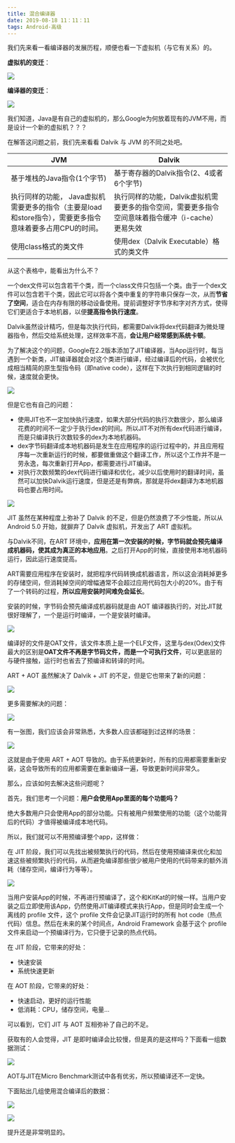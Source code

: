 ```yaml
---
title: 混合编译器
date: 2019-08-18 11：11：11
tags: Android-高级
---
```





我们先来看一看编译器的发展历程，顺便也看一下虚拟机（与它有关系）的。

**虚拟机的变迁**：

![](https://github.com/aprz512/pic4aprz512/blob/master/Blog/Android-%E9%AB%98%E7%BA%A7/%E6%B7%B7%E5%90%88%E7%BC%96%E8%AF%91%E5%99%A8/%E5%9B%BE%E7%89%871.png?raw=true)



**编译器的变迁**：

![](https://github.com/aprz512/pic4aprz512/blob/master/Blog/Android-%E9%AB%98%E7%BA%A7/%E6%B7%B7%E5%90%88%E7%BC%96%E8%AF%91%E5%99%A8/%E5%9B%BE%E7%89%872.png?raw=true)



我们知道，Java是有自己的虚拟机的，那么Google为何放着现有的JVM不用，而是设计一个新的虚拟机？？？

在解答这问题之前，我们先来看看 Dalvik 与 JVM 的不同之处吧。

| JVM                                                          | Dalvik                                                       |
| ------------------------------------------------------------ | ------------------------------------------------------------ |
| 基于堆栈的Java指令(1个字节)                                  | 基于寄存器的Dalvik指令(2、4或者6个字节)                      |
| 执行同样的功能， Java虚拟机需要更多的指令（主要是load和store指令），需要更多指令意味着要多占用CPU的时间。 | 执行同样的功能，Dalvik虚拟机需要更多的指令空间，需要更多指令空间意味着指令缓冲（i-cache）更易失效 |
| 使用class格式的类文件                                        | 使用dex（Dalvik Executable）格式的类文件                     |

从这个表格中，能看出为什么不？

一个dex文件可以包含若干个类，而一个class文件只包括一个类。由于一个dex文件可以包含若干个类，因此它可以将各个类中重复的字符串只保存一次，从而**节省了空间**，适合在内存有限的移动设备使用。提前调整好字节序和字对齐方式，使得它们更适合于本地机器，以便**提高指令执行速度**。



Dalvik虽然设计精巧，但是每次执行代码，都需要Dalvik将dex代码翻译为微处理器指令，然后交给系统处理，这样效率不高，**会让用户经常感到系统卡顿**。

为了解决这个的问题，Google在2.2版本添加了JIT编译器，当App运行时，每当遇到一个新类，JIT编译器就会对这个类进行编译，经过编译后的代码，会被优化成相当精简的原生型指令码（即native code），这样在下次执行到相同逻辑的时候，速度就会更快。

![](https://github.com/aprz512/pic4aprz512/blob/master/Blog/Android-%E9%AB%98%E7%BA%A7/%E6%B7%B7%E5%90%88%E7%BC%96%E8%AF%91%E5%99%A8/%E5%9B%BE%E7%89%873.png?raw=true)

但是它也有自己的问题：

- 使用JIT也不一定加快执行速度，如果大部分代码的执行次数很少，那么编译花费的时间不一定少于执行dex的时间。所以JIT不对所有dex代码进行编译，而是只编译执行次数较多的dex为本地机器码。
- dex字节码翻译成本地机器码是发生在应用程序的运行过程中的，并且应用程序每一次重新运行的时候，都要做重做这个翻译工作，所以这个工作并不是一劳永逸，每次重新打开App，都需要进行JIT编译。
- 对执行次数频繁的dex代码进行编译和优化，减少以后使用时的翻译时间，虽然可以加快Dalvik运行速度，但是还是有弊病，那就是将dex翻译为本地机器码也要占用时间。

![](https://github.com/aprz512/pic4aprz512/blob/master/Blog/Android-%E9%AB%98%E7%BA%A7/%E6%B7%B7%E5%90%88%E7%BC%96%E8%AF%91%E5%99%A8/%E5%9B%BE%E7%89%874.png?raw=true)



JIT 虽然在某种程度上弥补了 Dalvik 的不足，但是仍然浪费了不少性能，所以从 Android 5.0 开始，就摒弃了 Dalvik 虚拟机，开发出了 ART 虚拟机。



与Dalvik不同，在ART 环境中，**应用在第一次安装的时候，字节码就会预先编译成机器码，使其成为真正的本地应用**。之后打开App的时候，直接使用本地机器码运行，因此运行速度提高。

ART需要应用程序在安装时，就把程序代码转换成机器语言，所以这会消耗掉更多的存储空间，但消耗掉空间的增幅通常不会超过应用代码包大小的20%。由于有了一个转码的过程，**所以应用安装时间难免会延长**。

安装的时候，字节码会预先编译成机器码就是由 AOT 编译器执行的，对比JIT就很好理解了，一个是运行时编译，一个是安装时编译。

![](https://github.com/aprz512/pic4aprz512/blob/master/Blog/Android-%E9%AB%98%E7%BA%A7/%E6%B7%B7%E5%90%88%E7%BC%96%E8%AF%91%E5%99%A8/%E5%9B%BE%E7%89%875.png?raw=true)

编译好的文件是OAT文件，该文件本质上是一个ELF文件，这里与dex(Odex)文件最大的区别是**OAT文件不再是字节码文件，而是一个可执行文件**，可以更底层的与硬件接触，运行时也省去了预编译和转译的时间。

ART + AOT 虽然解决了 Dalvik + JIT 的不足，但是它也带来了新的问题：

![](https://github.com/aprz512/pic4aprz512/blob/master/Blog/Android-%E9%AB%98%E7%BA%A7/%E6%B7%B7%E5%90%88%E7%BC%96%E8%AF%91%E5%99%A8/%E5%9B%BE%E7%89%876.png?raw=true)

更多需要解决的问题：

![](https://github.com/aprz512/pic4aprz512/blob/master/Blog/Android-%E9%AB%98%E7%BA%A7/%E6%B7%B7%E5%90%88%E7%BC%96%E8%AF%91%E5%99%A8/%E5%9B%BE%E7%89%877.png?raw=true)

有一张图，我们应该会非常熟悉，大多数人应该都碰到过这样的场景：

![](https://github.com/aprz512/pic4aprz512/blob/master/Blog/Android-%E9%AB%98%E7%BA%A7/%E6%B7%B7%E5%90%88%E7%BC%96%E8%AF%91%E5%99%A8/%E5%9B%BE%E7%89%878.png?raw=true)

这就是由于使用 ART + AOT 导致的。由于系统更新时，所有的应用都需要重新安装，这会导致所有的应用都需要在重新编译一遍，导致更新时间非常久。



那么，应该如何去解决这些问题呢？

首先，我们思考一个问题：**用户会使用App里面的每个功能吗？**

绝大多数用户只会使用App的部分功能。只有被用户频繁使用的功能（这个功能背后的代码）才值得被编译成本地代码。

所以，我们就可以不用预编译整个app，这样做：

在 JIT 阶段，我们可以先找出被频繁执行的代码，然后在使用预编译来优化和加速这些被频繁执行的代码，从而避免编译那些很少被用户使用的代码带来的额外消耗（储存空间，编译行为等等）。

![](https://github.com/aprz512/pic4aprz512/blob/master/Blog/Android-%E9%AB%98%E7%BA%A7/%E6%B7%B7%E5%90%88%E7%BC%96%E8%AF%91%E5%99%A8/%E5%9B%BE%E7%89%879.png?raw=true)



当用户安装App的时候，不再进行预编译了，这个和KitKat的时候一样。当用户安装之后立即使用该App，仍然使用JIT编译模式来执行App，但是同时会生成一个离线的 profile 文件，这个 profile 文件会记录JIT运行时的所有 hot code（热点代码）信息。然后在未来的某个时间点，Android Framework 会基于这个 profile 文件来启动一个预编译行为，它只便于记录的热点代码。

在 JIT 阶段，它带来的好处：

- 快速安装
- 系统快速更新

在 AOT 阶段，它带来的好处：

- 快速启动，更好的运行性能
- 低消耗：CPU，储存空间，电量…

可以看到，它们 JIT 与 AOT 互相弥补了自己的不足。

获取有的人会觉得，JIT 是即时编译会比较慢，但是真的是这样吗？下面看一组数据测试：

![](https://github.com/aprz512/pic4aprz512/blob/master/Blog/Android-%E9%AB%98%E7%BA%A7/%E6%B7%B7%E5%90%88%E7%BC%96%E8%AF%91%E5%99%A8/%E5%9B%BE%E7%89%8710.png?raw=true)

AOT与JIT在Micro Benchmark测试中各有优劣，所以预编译还不一定快。



下面贴出几组使用混合编译后的数据：

![](https://github.com/aprz512/pic4aprz512/blob/master/Blog/Android-%E9%AB%98%E7%BA%A7/%E6%B7%B7%E5%90%88%E7%BC%96%E8%AF%91%E5%99%A8/%E5%9B%BE%E7%89%8711.png?raw=true)



![](https://github.com/aprz512/pic4aprz512/blob/master/Blog/Android-%E9%AB%98%E7%BA%A7/%E6%B7%B7%E5%90%88%E7%BC%96%E8%AF%91%E5%99%A8/%E5%9B%BE%E7%89%8712.png?raw=true)

提升还是非常明显的。

